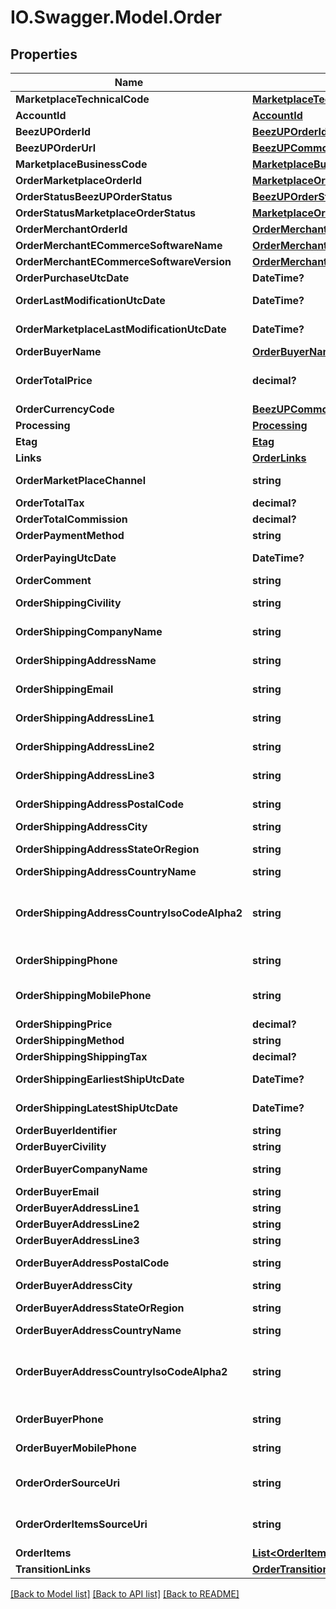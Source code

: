 # IO.Swagger.Model.Order
## Properties

Name | Type | Description | Notes
------------ | ------------- | ------------- | -------------
**MarketplaceTechnicalCode** | [**MarketplaceTechnicalCode**](MarketplaceTechnicalCode.md) |  | 
**AccountId** | [**AccountId**](AccountId.md) |  | 
**BeezUPOrderId** | [**BeezUPOrderId**](BeezUPOrderId.md) |  | 
**BeezUPOrderUrl** | [**BeezUPCommonHttpUrl**](BeezUPCommonHttpUrl.md) |  | [optional] 
**MarketplaceBusinessCode** | [**MarketplaceBusinessCode**](MarketplaceBusinessCode.md) |  | 
**OrderMarketplaceOrderId** | [**MarketplaceOrderId**](MarketplaceOrderId.md) |  | 
**OrderStatusBeezUPOrderStatus** | [**BeezUPOrderStatus**](BeezUPOrderStatus.md) |  | 
**OrderStatusMarketplaceOrderStatus** | [**MarketplaceOrderStatus**](MarketplaceOrderStatus.md) |  | [optional] 
**OrderMerchantOrderId** | [**OrderMerchantOrderId**](OrderMerchantOrderId.md) |  | [optional] 
**OrderMerchantECommerceSoftwareName** | [**OrderMerchantECommerceSoftwareName**](OrderMerchantECommerceSoftwareName.md) |  | [optional] 
**OrderMerchantECommerceSoftwareVersion** | [**OrderMerchantECommerceSoftwareVersion**](OrderMerchantECommerceSoftwareVersion.md) |  | [optional] 
**OrderPurchaseUtcDate** | **DateTime?** | The purchase date of this order | 
**OrderLastModificationUtcDate** | **DateTime?** | The last modification UTC date done by BeezUP of this order | 
**OrderMarketplaceLastModificationUtcDate** | **DateTime?** | The last modification UTC date done by the marketplace on this order | 
**OrderBuyerName** | [**OrderBuyerName**](OrderBuyerName.md) |  | [optional] 
**OrderTotalPrice** | **decimal?** | The total price of this order (corresponding to the amount paid by the customer) | [optional] 
**OrderCurrencyCode** | [**BeezUPCommonCurrencyCode**](BeezUPCommonCurrencyCode.md) |  | [optional] 
**Processing** | [**Processing**](Processing.md) |  | 
**Etag** | [**Etag**](Etag.md) |  | 
**Links** | [**OrderLinks**](OrderLinks.md) |  | 
**OrderMarketPlaceChannel** | **string** | Useful to identify the origin of the order. For example in Amazon. | [optional] 
**OrderTotalTax** | **decimal?** | The total tax of this order | [optional] 
**OrderTotalCommission** | **decimal?** | The total commission of this order | [optional] 
**OrderPaymentMethod** | **string** | The payment method of this order | [optional] 
**OrderPayingUtcDate** | **DateTime?** | The UTC date of the payment of this order | [optional] 
**OrderComment** | **string** | The comment associated to this order | [optional] 
**OrderShippingCivility** | **string** | The civility of the person in the shipping address for this order | [optional] 
**OrderShippingCompanyName** | **string** | The company name of the shipping address for this order | [optional] 
**OrderShippingAddressName** | **string** | The name of the person in the shipping address for this order | [optional] 
**OrderShippingEmail** | **string** | The email of the person in the shipping address for this order | [optional] 
**OrderShippingAddressLine1** | **string** | The shipping address line 1 of this order | [optional] 
**OrderShippingAddressLine2** | **string** | The shipping address line 2 of this order | [optional] 
**OrderShippingAddressLine3** | **string** | The shipping address line 3 of this order | [optional] 
**OrderShippingAddressPostalCode** | **string** | The shipping address postal code of this order | [optional] 
**OrderShippingAddressCity** | **string** | The shipping address city of this order | [optional] 
**OrderShippingAddressStateOrRegion** | **string** | The shipping address state or region of this order | [optional] 
**OrderShippingAddressCountryName** | **string** | The shipping address country name | [optional] 
**OrderShippingAddressCountryIsoCodeAlpha2** | **string** | The shipping address country iso code alpha 2 (see http://en.wikipedia.org/wiki/ISO_3166-1_alpha-2#/decoding_table for more details) | [optional] 
**OrderShippingPhone** | **string** | The phone number of the person in the shipping address for this order | [optional] 
**OrderShippingMobilePhone** | **string** | The mobile phone number of the person in the shipping address for this order | [optional] 
**OrderShippingPrice** | **decimal?** | The shipping price of this order | [optional] 
**OrderShippingMethod** | **string** | The shipping method of this order | [optional] 
**OrderShippingShippingTax** | **decimal?** | The shipping tax for this order | [optional] 
**OrderShippingEarliestShipUtcDate** | **DateTime?** | The UTC date of the earliest ship for this order | [optional] 
**OrderShippingLatestShipUtcDate** | **DateTime?** | The UTC date of the latest ship for this order | [optional] 
**OrderBuyerIdentifier** | **string** | The buyer identifier for this order | [optional] 
**OrderBuyerCivility** | **string** | The buyer civility for this order | [optional] 
**OrderBuyerCompanyName** | **string** | The buyer company name for this order | [optional] 
**OrderBuyerEmail** | **string** | The email of the buyer for this order | [optional] 
**OrderBuyerAddressLine1** | **string** | The Buyer address line 1 of this order | [optional] 
**OrderBuyerAddressLine2** | **string** | The Buyer address line 2 of this order | [optional] 
**OrderBuyerAddressLine3** | **string** | The Buyer address line 3 of this order | [optional] 
**OrderBuyerAddressPostalCode** | **string** | The Buyer address postal code of this order | [optional] 
**OrderBuyerAddressCity** | **string** | The Buyer address city of this order | [optional] 
**OrderBuyerAddressStateOrRegion** | **string** | The Buyer address state or region of this order | [optional] 
**OrderBuyerAddressCountryName** | **string** | The Buyer address country name | [optional] 
**OrderBuyerAddressCountryIsoCodeAlpha2** | **string** | The Buyer address country iso code alpha 2 (see http://en.wikipedia.org/wiki/ISO_3166-1_alpha-2#/decoding_table for more details) | [optional] 
**OrderBuyerPhone** | **string** | The phone number of the buyer for this order | [optional] 
**OrderBuyerMobilePhone** | **string** | The mobile phone number of the buyer for this order | [optional] 
**OrderOrderSourceUri** | **string** | Technical information: The url to the source of this order. We received this information from the marketplace.  | [optional] 
**OrderOrderItemsSourceUri** | **string** | Technical information: The url to the source of this order items. We received this information from the marketplace.  | [optional] 
**OrderItems** | [**List&lt;OrderItem&gt;**](OrderItem.md) |  | 
**TransitionLinks** | [**OrderTransitionLinks**](OrderTransitionLinks.md) |  | 

[[Back to Model list]](../README.md#documentation-for-models) [[Back to API list]](../README.md#documentation-for-api-endpoints) [[Back to README]](../README.md)

